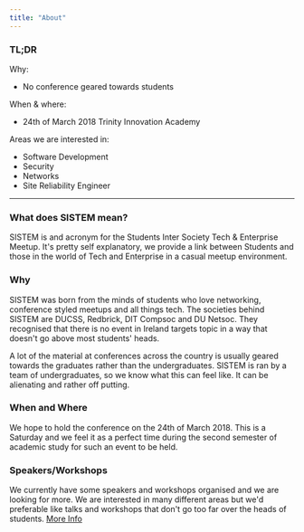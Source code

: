 ```yaml
---
title: "About"
---
```


### TL;DR

Why:

* No conference geared towards students

When & where:

* 24th of March 2018 Trinity Innovation Academy

Areas we are interested in:

* Software Development
* Security
* Networks
* Site Reliability Engineer

---

### What does SISTEM mean?

SISTEM is and acronym for the Students Inter Society Tech & Enterprise Meetup.
It's pretty self explanatory, we provide a link between Students and those in
the world of Tech and Enterprise in a casual meetup environment.

### Why

SISTEM was born from the minds of students who love networking, conference
styled meetups and all things tech. The societies behind SISTEM are DUCSS,
Redbrick, DIT Compsoc and DU Netsoc. They recognised that there is no event in
Ireland targets topic in a way that doesn't go above most students' heads.

A lot of the material at conferences across the country is usually geared
towards the graduates rather than the undergraduates. SISTEM is ran by a team of
undergraduates, so we know what this can feel like. It can be alienating and
rather off putting.

### When and Where

We hope to hold the conference on the 24th of March 2018. This is a Saturday and
we feel it as a perfect time during the second semester of academic study for
such an event to be held.

### Speakers/Workshops

We currently have some speakers and workshops organised and we are looking for
more. We are interested in many different areas but we'd preferable like talks
and workshops that don't go too far over the heads of students.
[More Info](../cft)
